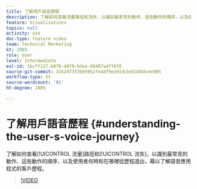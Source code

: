 ```yaml
---
title: 了解用戶語音歷程
description: 了解如何查看流量路徑和流失，以識別最常見的動作、這些動作的順序，以及使用者何時和在哪裡從歷程退出，藉以了解語音應用程式的客戶歷程。
feature: Visualizations
topics: null
activity: use
doc-type: feature video
team: Technical Marketing
kt: 2903
role: User
level: Intermediate
exl-id: 1bcff127-b076-49f9-bdae-60407a4ff6f8
source-git-commit: 32424f3f2b05952fe4df9ea91dcbe51684cee905
workflow-type: ht
source-wordcount: '91'
ht-degree: 100%

---
```


# 了解用戶語音歷程 {#understanding-the-user-s-voice-journey}

了解如何查看[!UICONTROL 流量]路徑和[!UICONTROL 流失]，以識別最常見的動作、這些動作的順序，以及使用者何時和在哪裡從歷程退出，藉以了解語音應用程式的客戶歷程。

>[!VIDEO](https://video.tv.adobe.com/v/27226/?quality=12)
